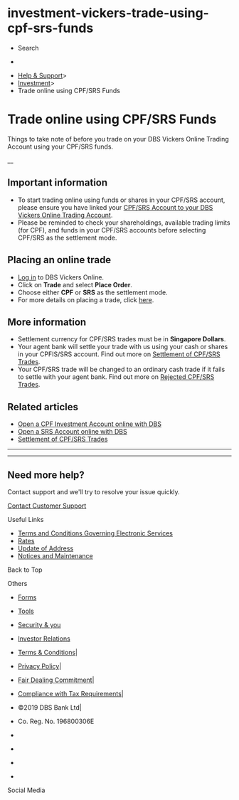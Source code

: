 # investment-vickers-trade-using-cpf-srs-funds

[](https://www.dbs.com.sg)

  * Search 

  * 


[](https://www.dbs.com.sg/personal/default.page) [](https://www.dbs.com.sg/personal/support/investment-vickers-trade-using-cpf-srs-funds.html)

  * [Help & Support](https://www.dbs.com.sg/personal/support/home.html)>
  * [Investment](https://www.dbs.com.sg/personal/support/investment-product.html)>
  * Trade online using CPF/SRS Funds



# Trade online using CPF/SRS Funds

Things to take note of before you trade on your DBS Vickers Online Trading Account using your CPF/SRS funds.

__  


## Important information

  * To start trading online using funds or shares in your CPF/SRS account, please ensure you have linked your [CPF/SRS Account to your DBS Vickers Online Trading Account](https://www.dbs.com.sg/personal/support/investment-vickers-link-cpf-srs-to-vickers.html).
  * Please be reminded to check your shareholdings, available trading limits (for CPF), and funds in your CPF/SRS accounts before selecting CPF/SRS as the settlement mode.



## Placing an online trade

  * [Log in](https://www.dbs.com.sg/personal/support/investment-vickers-forgot-password.html) to DBS Vickers Online.
  * Click on **Trade** and select **Place Order**.
  * Choose either **CPF** or **SRS** as the settlement mode.
  * For more details on placing a trade, click [here](https://www.dbs.com.sg/personal/support/investment-vickers-placing-a-trade.html).



## More information

  * Settlement currency for CPF/SRS trades must be in **Singapore Dollars**.
  * Your agent bank will settle your trade with us using your cash or shares in your CPFIS/SRS account. Find out more on [Settlement of CPF/SRS Trades](https://www.dbs.com.sg/personal/support/investment-vickers-settlement-of-cpf-srs-trades.html).
  * Your CPF/SRS trade will be changed to an ordinary cash trade if it fails to settle with your agent bank. Find out more on [Rejected CPF/SRS Trades](https://www.dbs.com.sg/personal/support/investment-vickers-rejected-cpf-srs-trades.html).



## Related articles

  * [Open a CPF Investment Account online with DBS](https://www.dbs.com.sg/personal/support/investment-vickers-open-cpfis.html)
  * [Open a SRS Account online with DBS](https://www.dbs.com.sg/personal/support/bank-account-srs-account-opening.html)
  * [Settlement of CPF/SRS Trades](https://www.dbs.com.sg/personal/support/investment-vickers-settlement-of-cpf-srs-trades.html)



* * *

* * *

## Need more help?

Contact support and we'll try to resolve your issue quickly.

[Contact Customer Support](https://www.dbs.com.sg/vickers/en/contact-us.page)

Useful Links

  * [Terms and Conditions Governing Electronic Services](https://www.dbs.com.sg/personal/deposits/terms-conditions-electronic-services.page)
  * [Rates](https://www.dbs.com.sg/personal/rates-online/default.page)
  * [Update of Address](https://www.dbs.com.sg/personal/deposits/update-address.page)
  * [Notices and Maintenance](https://www.dbs.com.sg/personal/deposits/maintenance-schedule.page)



Back to Top

Others

  * [Forms](https://www.dbs.com.sg/personal/forms/default.page)
  * [Tools](https://www.dbs.com.sg/personal/calculators/default.page)
  * [Security & you](https://www.dbs.com.sg/personal/deposits/security-and-you/default.page)
  * [Investor Relations](https://www.dbs.com/investor/default.page)



  * [Terms & Conditions](https://www.dbs.com/terms/default.page)|
  * [Privacy Policy](https://www.dbs.com/privacy/default.page)|
  * [Fair Dealing Commitment](https://www.dbs.com/fairdealing/default.page)|
  * [Compliance with Tax Requirements](https://www.dbs.com.sg/personal/compliance-tax-requirements/index.html)|
  * ©2019 DBS Bank Ltd|
  * Co. Reg. No. 196800306E



  * [](https://www.facebook.com/dbs.sg)
  * [](https://twitter.com/dbsbank)
  * [](https://www.linkedin.com/company/dbs-bank)
  * [](https://www.youtube.com/dbs)



Social Media
